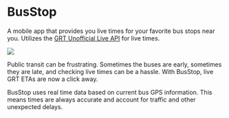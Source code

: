# BusStop
A mobile app that provides you live times for your favorite bus stops near you. Utilizes the [GRT Unofficial Live API](https://github.com/nwoodthorpe/GRTUnofficialLiveAPI) for live times. 

[<img src="http://harryliu.me/images/Download_on_the_App_Store_Badge_US-UK_135x40.svg">](https://itunes.apple.com/us/app/busstop/id1110478227?ls=1&mt=8)

Public transit can be frustrating. Sometimes the buses are early, sometimes they are late, and checking live times can be a hassle. With BusStop, live GRT ETAs are now a click away.

BusStop uses real time data based on current bus GPS information. This means times are always accurate and account for traffic and other unexpected delays.
